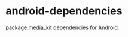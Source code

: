 # android-dependencies

[package:media_kit](https://github.com/alexmercerind/media_kit) dependencies for Android.
